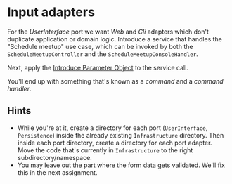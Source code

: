 # Input adapters

For the *UserInterface* port we want *Web* and *Cli* adapters which don't duplicate application or domain logic. Introduce a service that handles the "Schedule meetup" use case, which can be invoked by both the `ScheduleMeetupController` and the `ScheduleMeetupConsoleHandler`.

Next, apply the [Introduce Parameter Object](http://refactoring.com/catalog/introduceParameterObject.html) to the service call.

You'll end up with something that's known as a *command* and a *command handler*.

## Hints

- While you're at it, create a directory for each port (`UserInterface`, `Persistence`) inside the already existing `Infrastructure` directory. Then inside each port directory, create a directory for each port adapter. Move the code that's currently in `Infrastructure` to the right subdirectory/namespace. 
- You may leave out the part where the form data gets validated. We'll fix this in the next assignment.
